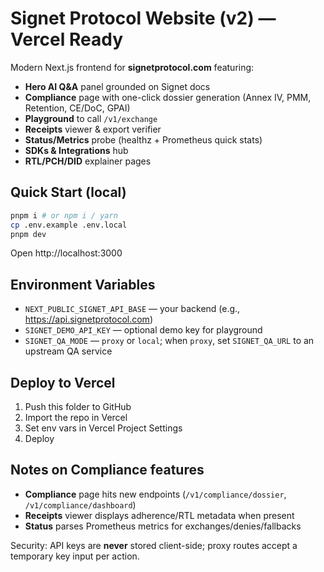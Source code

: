# Signet Protocol Website (v2) — Vercel Ready

Modern Next.js frontend for **signetprotocol.com** featuring:
- **Hero AI Q&A** panel grounded on Signet docs
- **Compliance** page with one-click dossier generation (Annex IV, PMM, Retention, CE/DoC, GPAI)
- **Playground** to call `/v1/exchange`
- **Receipts** viewer & export verifier
- **Status/Metrics** probe (healthz + Prometheus quick stats)
- **SDKs & Integrations** hub
- **RTL/PCH/DID** explainer pages

## Quick Start (local)

```bash
pnpm i # or npm i / yarn
cp .env.example .env.local
pnpm dev
```

Open http://localhost:3000

## Environment Variables

- `NEXT_PUBLIC_SIGNET_API_BASE` — your backend (e.g., https://api.signetprotocol.com)
- `SIGNET_DEMO_API_KEY` — optional demo key for playground
- `SIGNET_QA_MODE` — `proxy` or `local`; when `proxy`, set `SIGNET_QA_URL` to an upstream QA service

## Deploy to Vercel

1. Push this folder to GitHub
2. Import the repo in Vercel
3. Set env vars in Vercel Project Settings
4. Deploy

## Notes on Compliance features
- **Compliance** page hits new endpoints (`/v1/compliance/dossier`, `/v1/compliance/dashboard`)
- **Receipts** viewer displays adherence/RTL metadata when present
- **Status** parses Prometheus metrics for exchanges/denies/fallbacks

Security: API keys are **never** stored client-side; proxy routes accept a temporary key input per action.

